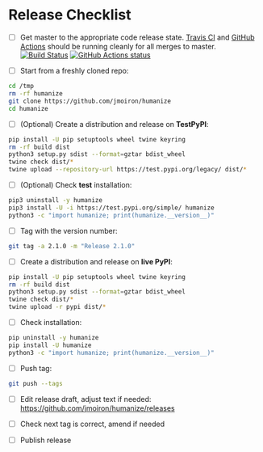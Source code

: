 # Release Checklist

- [ ] Get master to the appropriate code release state.
      [Travis CI](https://travis-ci.org/hugovk/humanize) and
      [GitHub Actions](https://github.com/jmoiron/humanize/actions) should be running
      cleanly for all merges to master.
      [![Build Status](https://travis-ci.org/hugovk/humanize.svg?branch=master)](https://travis-ci.org/hugovk/humanize)
      [![GitHub Actions status](https://github.com/jmoiron/humanize/workflows/Test/badge.svg)](https://github.com/jmoiron/humanize/actions)

* [ ] Start from a freshly cloned repo:

```bash
cd /tmp
rm -rf humanize
git clone https://github.com/jmoiron/humanize
cd humanize
```

* [ ] (Optional) Create a distribution and release on **TestPyPI**:

```bash
pip install -U pip setuptools wheel twine keyring
rm -rf build dist
python3 setup.py sdist --format=gztar bdist_wheel
twine check dist/*
twine upload --repository-url https://test.pypi.org/legacy/ dist/*
```

- [ ] (Optional) Check **test** installation:

```bash
pip3 uninstall -y humanize
pip3 install -U -i https://test.pypi.org/simple/ humanize
python3 -c "import humanize; print(humanize.__version__)"
```

* [ ] Tag with the version number:

```bash
git tag -a 2.1.0 -m "Release 2.1.0"
```

* [ ] Create a distribution and release on **live PyPI**:

```bash
pip install -U pip setuptools wheel twine keyring
rm -rf build dist
python3 setup.py sdist --format=gztar bdist_wheel
twine check dist/*
twine upload -r pypi dist/*
```

* [ ] Check installation:

```bash
pip uninstall -y humanize
pip install -U humanize
python3 -c "import humanize; print(humanize.__version__)"
```

* [ ] Push tag:
 ```bash
git push --tags
```

* [ ] Edit release draft, adjust text if needed: https://github.com/jmoiron/humanize/releases

* [ ] Check next tag is correct, amend if needed

* [ ] Publish release
